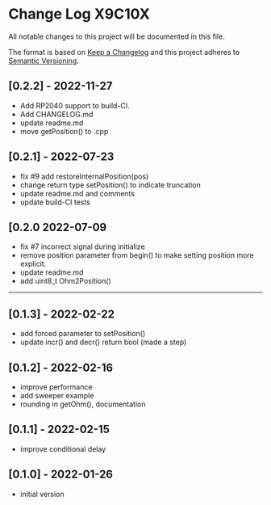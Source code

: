 # Change Log X9C10X

All notable changes to this project will be documented in this file.

The format is based on [Keep a Changelog](http://keepachangelog.com/)
and this project adheres to [Semantic Versioning](http://semver.org/).


## [0.2.2] - 2022-11-27
- Add RP2040 support to build-CI.
- Add CHANGELOG.md
- update readme.md
- move getPosition() to .cpp


## [0.2.1] - 2022-07-23
- fix #9 add restoreInternalPosition(pos)
- change return type setPosition() to indicate truncation
- update readme.md and comments
- update build-CI tests

## [0.2.0  2022-07-09
- fix #7 incorrect signal during initialize
- remove position parameter from begin() to make setting position more explicit.
- update readme.md
- add uint8_t Ohm2Position()

----

## [0.1.3] - 2022-02-22
- add forced parameter to setPosition()
- update incr() and decr() return bool (made a step)

## [0.1.2] - 2022-02-16
- improve performance
- add sweeper example
- rounding in getOhm(), documentation

## [0.1.1] - 2022-02-15
- improve conditional delay

## [0.1.0] - 2022-01-26
- initial version


